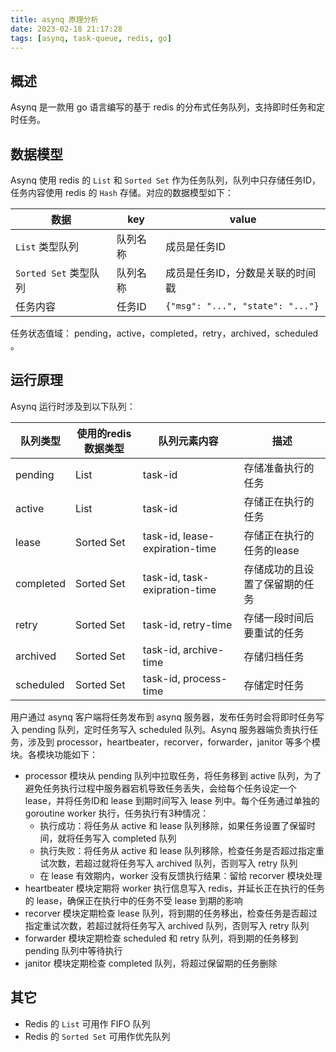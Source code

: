 ```yaml
---
title: asynq 原理分析
date: 2023-02-18 21:17:28
tags: [asynq, task-queue, redis, go]
---
```


## 概述
Asynq 是一款用 go 语言编写的基于 redis 的分布式任务队列，支持即时任务和定时任务。


## 数据模型
Asynq 使用 redis 的 `List` 和 `Sorted Set` 作为任务队列，队列中只存储任务ID，任务内容使用 redis 的 `Hash` 存储。对应的数据模型如下：

| 数据 | key | value |
| --- | --- | --- |
| `List` 类型队列 | 队列名称 | 成员是任务ID |
| `Sorted Set` 类型队列 | 队列名称 | 成员是任务ID，分数是关联的时间戳 |
| 任务内容 | 任务ID | `{"msg": "...", "state": "..."}` |

任务状态值域： pending，active，completed，retry，archived，scheduled 。

## 运行原理
Asynq 运行时涉及到以下队列：

| 队列类型 | 使用的redis数据类型 | 队列元素内容 | 描述 |
| --- | --- | --- | --- |
| pending | List | task-id | 存储准备执行的任务 |
| active | List | task-id | 存储正在执行的任务 |
| lease | Sorted Set | task-id, lease-expiration-time | 存储正在执行的任务的lease |
| completed | Sorted Set | task-id, task-exipration-time | 存储成功的且设置了保留期的任务 |
| retry | Sorted Set | task-id, retry-time | 存储一段时间后要重试的任务 |
| archived | Sorted Set | task-id, archive-time | 存储归档任务 |
| scheduled | Sorted Set | task-id, process-time | 存储定时任务 |

用户通过 asynq 客户端将任务发布到 asynq 服务器，发布任务时会将即时任务写入 pending 队列，定时任务写入 scheduled 队列。Asynq 服务器端负责执行任务，涉及到 processor，heartbeater，recorver，forwarder，janitor 等多个模块。各模块功能如下：

- processor 模块从 pending 队列中拉取任务，将任务移到 active 队列，为了避免任务执行过程中服务器宕机导致任务丢失，会给每个任务设定一个 lease，并将任务ID和 lease 到期时间写入 lease 列中。每个任务通过单独的 goroutine worker 执行，任务执行有3种情况：
  - 执行成功：将任务从 active 和 lease 队列移除，如果任务设置了保留时间，就将任务写入 completed 队列
  - 执行失败：将任务从 active 和 lease 队列移除，检查任务是否超过指定重试次数，若超过就将任务写入 archived 队列，否则写入 retry 队列
  - 在 lease 有效期内，worker 没有反馈执行结果：留给 recorver 模块处理
- heartbeater 模块定期将 worker 执行信息写入 redis，并延长正在执行的任务的 lease，确保正在执行中的任务不受 lease 到期的影响
- recorver 模块定期检查 lease 队列，将到期的任务移出，检查任务是否超过指定重试次数，若超过就将任务写入 archived 队列，否则写入 retry 队列
- forwarder 模块定期检查 scheduled 和 retry 队列，将到期的任务移到 pending 队列中等待执行
- janitor 模块定期检查 completed 队列，将超过保留期的任务删除

## 其它
- Redis 的 `List` 可用作 FIFO 队列
- Redis 的 `Sorted Set` 可用作优先队列